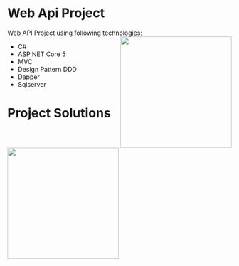 # Web Api Project
Web API Project using following technologies:
<img src="https://user-images.githubusercontent.com/10377511/167964539-74f0fbf5-c6a8-4de6-a4ff-ee9f1279475e.gif" align="right" height=250px width=250px>
- C#
- ASP.NET Core 5
- MVC
- Design Pattern DDD
- Dapper
- Sqlserver

# Project Solutions
<img src="https://user-images.githubusercontent.com/10377511/168345762-a3c1da98-32a9-4543-9529-276b8b21b3e7.gif" align="left" height=250px width=250px>


